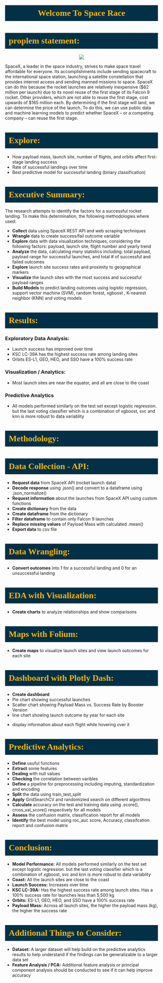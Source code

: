 # <center><div style="font-family: Trebuchet MS; background-color: #023047; color: #ffb703; padding: 12px; line-height: 1;">Welcome To Space Race</div></center>

# <div style="font-family: Trebuchet MS; background-color: #023047; color: #ffb703; padding: 12px; line-height: 1;">proplem statement:</div>


<center>
    <img src="https://cf-courses-data.s3.us.cloud-object-storage.appdomain.cloud/IBMDeveloperSkillsNetwork-DS0701EN-SkillsNetwork/lab_v2/images/landing_1.gif">
</center>

SpaceX, a leader in the space industry, strives to make space travel affordable for everyone. Its accomplishments include sending spacecraft to the international space station, launching a satellite constellation that provides internet access and sending manned missions to space. SpaceX can do this because the rocket launches are relatively inexpensive ($62 million per launch) due to its novel reuse of the first stage of its Falcon 9 rocket. Other providers, which are not able to reuse the first stage, cost upwards of $165 million each. By determining if the first stage will land, we can determine the price of the launch. To do this, we can use public data and machine learning models to predict whether SpaceX – or a competing company – can reuse the first stage.

# <div style="font-family: Trebuchet MS; background-color: #023047; color: #ffb703; padding: 12px; line-height: 1;">Explore:</div>
* How payload mass, launch site, number of flights, and orbits affect first-stage landing success
* Rate of successful landings over time
* Best predictive model for successful landing (binary classification)

# <div style="font-family: Trebuchet MS; background-color: #023047; color: #ffb703; padding: 12px; line-height: 1;">Executive Summary:<div>
The research attempts to identify the factors for a successful rocket landing. To make this determination, the following methodologies where used:
* **Collect** data using SpaceX REST API and web scraping techniques
* **Wrangle** data to create success/fail outcome variable
* **Explore** data with data visualization techniques, considering the following factors: payload, launch site, flight number and yearly trend
* **Analyze** the data, calculating many statistics including: total payload, payload range for successful launches, and total # of successful and failed outcomes
* **Explore** launch site success rates and proximity to geographical markers
* **Visualize** the launch sites with the most success and successful payload ranges
* **Build Models** to predict landing outcomes using logistic regression, support vector machine (SVM), random forest, xgboost , K-nearest neighbor (KNN) and voting models

# <div style="font-family: Trebuchet MS; background-color: #023047; color: #ffb703; padding: 12px; line-height: 1;">Results:</div>

### Exploratory Data Analysis:
* Launch success has improved over time
* KSC LC-39A has the highest success rate among landing sites
* Orbits ES-L1, GEO, HEO, and SSO have a 100% success rate

### Visualization / Analytics:
* Most launch sites are near the equator, and all are close to the coast

### Predictive Analytics
* All models performed similarly on the test set except logistic regression. but the last voting classifier which is a combination of xgboost, svc and knn is more robust to data variablity

# <div style="font-family: Trebuchet MS; background-color: #023047; color: #ffb703; padding: 12px; line-height: 1;">Methodology:</div>

# <div style="font-family: Trebuchet MS; background-color: #023047; color: #ffb703; padding: 12px; line-height: 1;">Data Collection - API:</div>
* **Request data** from SpaceX API (rocket launch data)
* **Decode response** using .json() and convert to a dataframe using .json_normalize()
* **Request information** about the launches from SpaceX API using custom functions
* **Create dictionary** from the data
* **Create dataframe** from the dictionary
* **Filter dataframe** to contain only Falcon 9 launches
* **Replace missing values** of Payload Mass with calculated .mean()
* **Export data** to csv file

# <div style="font-family: Trebuchet MS; background-color: #023047; color: #ffb703; padding: 12px; line-height: 1;">Data Wrangling:</div>
* **Convert outcomes** into 1 for a successful landing and 0 for an unsuccessful landing    

# <div style="font-family: Trebuchet MS; background-color: #023047; color: #ffb703; padding: 12px; line-height: 1;">EDA with Visualization:</div>
* **Create charts** to analyze relationships and show comparisons

# <div style="font-family: Trebuchet MS; background-color: #023047; color: #ffb703; padding: 12px; line-height: 1;">Maps with Folium:</div>
* **Create maps** to visualize launch sites and view launch outcomes for each site

# <div style="font-family: Trebuchet MS; background-color: #023047; color: #ffb703; padding: 12px; line-height: 1;">Dashboard with Plotly Dash:</div>
* **Create dashboard**
* Pie chart showing successful launches
* Scatter chart showing Payload Mass vs. Success Rate by Booster Version
* line chart showing launch outcome by year for each site
- display information about each flight while hovering over it

# <div style="font-family: Trebuchet MS; background-color: #023047; color: #ffb703; padding: 12px; line-height: 1;">Predictive Analytics:</div>
* **Define** usuful functions
* **Extract** some features 
* **Dealing** with null values
* **Checking** the correlation between varibles 
* **Define** a pipeline for preprocessing including imputing, standardization and encoding
* **Split** the data using train_test_split
* **Apply** GridSearchCV and randomizied search on different algorithms
* **Calculate** accuracy on the test and training data using .score(), cross_val_score() respectively for all models
* **Assess** the confusion matrix, classification report for all models
* **Identify** the best model using roc_auc score, Accuracy, classifcation report and confusion matrix

#  <div style="font-family: Trebuchet MS; background-color: #023047; color: #ffb703; padding: 12px; line-height: 1;">Conclusion:</div>
* **Model Performance:** All models performed similarly on the test set except logistic regression. but the last voting classifier which is a combination of xgboost, svc and knn is more robust to data variablity
* **Coast:** All the launch sites are close to the coast
* **Launch Success:** Increases over time
* **KSC LC-39A:** Has the highest success rate among launch sites. Has a 100% success rate for launches less than 5,500 kg 
* **Orbits:** ES-L1, GEO, HEO, and SSO have a 100% success rate
* **Payload Mass:** Across all launch sites, the higher the payload mass (kg), the higher the success rate

# <div style="font-family: Trebuchet MS; background-color: #023047; color: #ffb703; padding: 12px; line-height: 1;">Additional Things to Consider:</div>
* **Dataset:** A larger dataset will help build on the predictive analytics results to help understand if the findings can be generalizable to a larger data set
* **Feature Analysis / PCA:** Additional feature analysis or principal component analysis should be conducted to see if it can help improve accuracy
